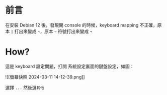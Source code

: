 # 前言
在安裝 Debian 12 後，發現開 console 的時候，keyboard mapping 不正確，原本 `|` 打出來變成 `~`，原本 `~` 符號打出來變成 `¬`
# How?
這是 keyboard 設定問題，打開 系統設定裏面的鍵盤設定，如圖：

![[螢幕快照 2024-03-11 14-12-39.png]]

選擇 `...` 然後選`其他`

